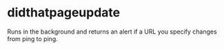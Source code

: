 # didthatpageupdate
Runs in the background and returns an alert if a URL you specify changes from ping to ping.  
